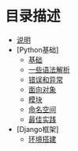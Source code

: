 # 目录描述
* [说明](README.md)
* [Python基础]
    * [基础](Python基础/基础.md)
    * [一些语法解析](Python基础/一些语法解析.md)
    * [错误和异常](Python基础/错误和异常.md)
    * [面向对象](Python基础/面向对象.md)
    * [模块](Python基础/模块.md)
    * [命名空间](Python基础/命名空间.md)
    * [最佳实践](Python基础/最佳实践.md)
* [Django框架]
    * [环境搭建](Django框架/环境搭建.md)